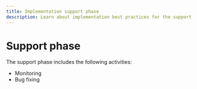 ```yaml
---
title: Implementation support phase
description: Learn about implementation best practices for the support phase of Adobe Commerce projects.
---
```


# Support phase

The support phase includes the following activities:

- Monitoring
- Bug fixing
